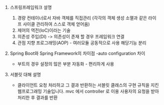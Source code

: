 1. 스프링프레임워크 설명 
    1. 경량 컨테이너로서 자바 객체를 직접관리 (각각의 객체 생성 소멸과 같은 라이프 사이클 관리하여 스스로 객체 얻어옴)
    2. 제어의 역전(IoC)이라는 기술
    3. 의존성 주입(DI) -> 의존성이 존재 할 경우 프레임워크 연결
    4. 관점 지향 프로그래밍(AOP) - 여러모듈 공동적으로 사용 해당기능 분리

2. Spring Boot와 Spring Framework의 차이점
    -auto configuration 차이 
    - 부트의 경우 설정의 많은 부분 자동화 - 편리하게 사용

3. 서블릿 대해 설명
    - 클라이언트 요청 처리하고 그 결과  반환하는 서블릿 클래스의 구현 규칙을 지킨 웹프로그래밍 기술입니다.
    mvc 에서 controller 로 이용 사용자의 요청을 받아 처리한 후 결과를 반환 
